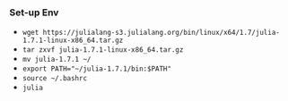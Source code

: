 ### Set-up Env 
- `wget https://julialang-s3.julialang.org/bin/linux/x64/1.7/julia-1.7.1-linux-x86_64.tar.gz`
- `tar zxvf julia-1.7.1-linux-x86_64.tar.gz`
- `mv julia-1.7.1 ~/`
- `export PATH="~/julia-1.7.1/bin:$PATH"`
- `source ~/.bashrc`
- `julia`